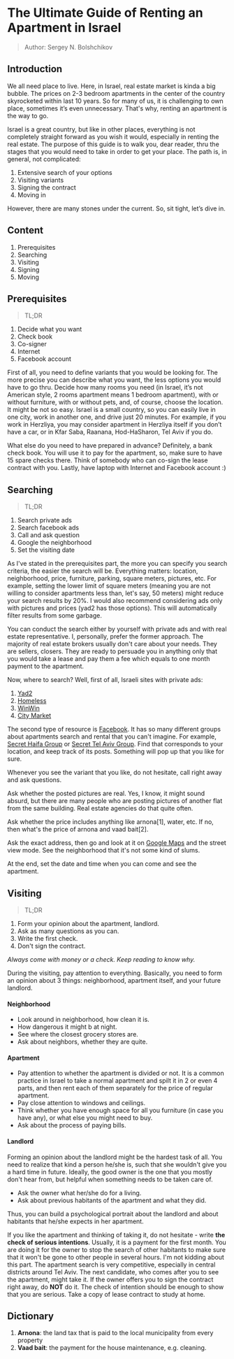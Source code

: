 # The Ultimate Guide of Renting an Apartment in Israel

> Author: Sergey N. Bolshchikov

## Introduction
We all need place to live. Here, in Israel, real estate market is kinda a big bubble. The prices on 2-3 bedroom apartments in the center of the country skyrocketed within last 10 years. So for many of us, it is challenging to own place, sometimes it’s even unnecessary. That's why, renting an apartment is the way to go.

Israel is a great country, but like in other places, everything is not completely straight forward as you wish it would, especially in renting the real estate.
The purpose of this guide is to walk you, dear reader, thru the stages that you would need to take in order to get your place. The path is, in general, not complicated: 

1. Extensive search of your options
2. Visiting variants
3. Signing the contract
4. Moving in

However, there are many stones under the current. 
So, sit tight, let’s dive in.

## Content
1. Prerequisites
2. Searching
3. Visiting
4. Signing
5. Moving

## Prerequisites
> TL;DR

1. Decide what you want
2. Check book
3. Co-signer
4. Internet
5. Facebook account

First of all, you need to define variants that you would be looking for. The more precise you can describe what you want, the less options you would have to go thru. Decide how many rooms you need (in Israel, it’s not American style, 2 rooms apartment means 1 bedroom apartment), with or without furniture, with or without pets, and, of course, choose the location. It might be not so easy. Israel is a small country, so you can easily live in one city, work in another one, and drive just 20 minutes. For example, if you work in Herzliya, you may consider apartment in Herzliya itself if you don’t have a car, or in Kfar Saba, Raanana, Hod-HaSharon, Tel Aviv if you do. 

What else do you need to have prepared in advance? Definitely, a bank check book. You will use it to pay for the apartment, so, make sure to have 15 spare checks there. Think of somebody who can co-sign the lease contract with you. Lastly, have laptop with Internet and Facebook account :)

## Searching
> TL;DR

1. Search private ads
2. Search facebook ads
3. Call and ask question
4. Google the neighborhood
5. Set the visiting date

As I've stated in the prerequisites part, the more you can specify you search criteria, the easier the search will be. Everything matters: location, neighborhood, price, furniture, parking, square meters, pictures, etc. For example, setting the lower limit of square meters (meaning you are not willing to consider apartments less than, let's say, 50 meters) might reduce your search results by 20%. I would also recommend considering ads only with pictures and prices (yad2 has those options). This will automatically filter results from some garbage.

You can conduct the search either by yourself with private ads and with real estate representative. I, personally, prefer the former approach. The majority of real estate brokers usually don't care about your needs. They are sellers, closers. They are ready to persuade you in anything only that you would take a lease and pay them a fee which equals to one month payment to the apartment. 

Now, where to search? Well, first of all, Israeli sites with private ads:

1. [Yad2](http://www.yad2.co.il/Nadlan/rent.php)
2. [Homeless](http://www.homeless.co.il/rent/)
3. [WinWin](http://www.winwin.co.il/RealEstate/ForRent/RealEstatePage.aspx)
4. [City Market](http://www.ctmarket.co.il/%D7%A0%D7%9B%D7%A1%D7%99%D7%9D-%D7%9C%D7%94%D7%A9%D7%9B%D7%A8%D7%94/)

The second type of resource is [Facebook](http://facebook.com).  It has so many different groups about apartments search and rental that you can't imagine. For example, [Secret Haifa Group](https://www.facebook.com/groups/445887735495943/) or [Secret Tel Aviv Group](https://www.facebook.com/groups/secrettelaviv/). Find that corresponds to your location, and keep track of its posts. Something will pop up that you like for sure.

Whenever you see the variant that you like, do not hesitate, call right away and ask questions. 

Ask whether the posted pictures are real. Yes, I know, it might sound absurd, but there are many people who are posting pictures of another flat from the same building. Real estate agencies do that quite often. 

Ask whether the price includes anything like arnona[1], water, etc. If no, then what's the price of arnona and vaad bait[2]. 

Ask the exact address, then go and look at it on [Google Maps](http://maps.google.com) and the street view mode. See the neighborhood that it's not some kind of slums. 

At the end, set the date and time when you can come and see the apartment.

## Visiting
> TL;DR

1. Form your opinion about the apartment, landlord.
2. Ask as many questions as you can.
3. Write the first check.
4. Don't sign the contract.

*Always come with money or a check. Keep reading to know why.*

During the visiting, pay attention to everything. Basically, you need to form an opinion about 3 things: neighborhood, apartment itself, and your future landlord.

#### Neighborhood
* Look around in neighborhood, how clean it is.
* How dangerous it might b at night.
* See where the closest grocery stores are.
* Ask about neighbors, whether they are quite.

#### Apartment
* Pay attention to whether the apartment is divided or not. It is a common practice in Israel to take a normal apartment and spilt it in 2 or even 4 parts, and then rent each of them separately for the price of regular apartment.
* Pay close attention to windows and ceilings.
* Think whether you have enough  space for all you furniture (in case you have any), or what else you might need to buy.
* Ask about the process of paying bills.

#### Landlord
Forming an opinion about the landlord might be the hardest task of all. You need to realize that kind a person he/she is, such that she wouldn't give you a hard time in future. Ideally, the good owner is the one that you mostly don't hear from, but helpful when something needs to be taken care of.

* Ask the owner what her/she do for a living.
* Ask about previous habitants of the apartment and what they did.

Thus, you can build a psychological portrait about the landlord and about habitants that he/she expects in her apartment.

If you like the apartment and thinking of taking it, do not hesitate - write **the check of serious intentions**. Usually, it is a payment for the first month. You are doing it for the owner to stop the search of other habitants to make sure that it won't be gone to other people in several hours. I'm not kidding about this part. The apartment search is very competitive, especially in central districts around Tel Aviv. The next candidate, who comes after you to see the apartment, might take it. If the owner offers you to sign the contract right away, do **NOT** do it. The check of intention should be enough to show that you are serious. Take a copy of lease contract to study at home.


## Dictionary
1. **Arnona**: the land tax that is paid to the local municipality from every property
2. **Vaad bait**: the payment for the house maintenance, e.g. cleaning.
